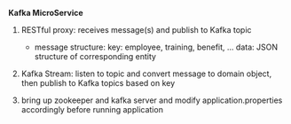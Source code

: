 **Kafka MicroService**

1. RESTful proxy: receives message(s) and publish to Kafka topic
   - message structure:
     key: employee, training, benefit, ...
     data: JSON structure of corresponding entity

2. Kafka Stream: listen to topic and convert message to domain object, then publish to Kafka topics based on key

3. bring up zookeeper and kafka server and modify application.properties accordingly before running application